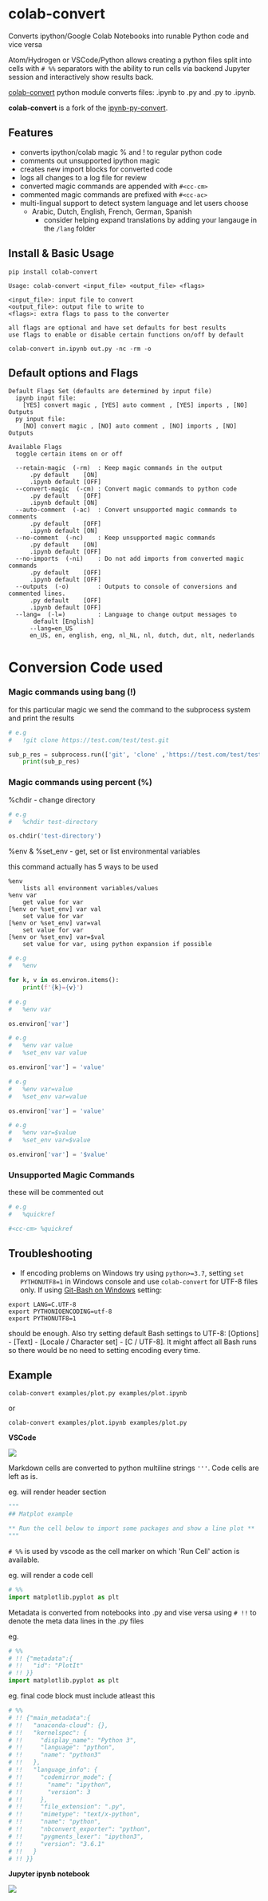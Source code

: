 # colab-convert

Converts ipython/Google Colab Notebooks into runable Python code and vice versa 

Atom/Hydrogen or VSCode/Python allows creating a python files split into cells with `# %%` separators with the ability to run cells via backend Jupyter session and interactively show results back.

[colab-convert](https://pypi.python.org/pypi/colab-convert) python module converts files: .ipynb to .py and .py to .ipynb.

**colab-convert** is a fork of the [ipynb-py-convert](https://github.com/kiwi0fruit/ipynb-py-convert).

## Features

- converts ipython/colab magic % and ! to regular python code
- comments out unsupported ipython magic
- creates new import blocks for converted code
- logs all changes to a log file for review
- converted magic commands are appended with `#<cc-cm>`
- commented magic commands are prefixed with `#<cc-ac>`
- multi-lingual support to detect system language and let users choose
    - Arabic, Dutch, English, French, German, Spanish
        - consider helping expand translations by adding your langauge in the `/lang` folder



## Install & Basic Usage

```console
pip install colab-convert
```

```console
Usage: colab-convert <input_file> <output_file> <flags>

<input_file>: input file to convert
<output_file>: output file to write to
<flags>: extra flags to pass to the converter

all flags are optional and have set defaults for best results
use flags to enable or disable certain functions on/off by default
```

```console
colab-convert in.ipynb out.py -nc -rm -o
```

## Default options and Flags
```console
Default Flags Set (defaults are determined by input file)
  ipynb input file:
    [YES] convert magic , [YES] auto comment , [YES] imports , [NO] Outputs
  py input file:
    [NO] convert magic , [NO] auto comment , [NO] imports , [NO] Outputs

Available Flags
  toggle certain items on or off

  --retain-magic  (-rm)  : Keep magic commands in the output
      .py default    [ON]
      .ipynb default [OFF]
  --convert-magic  (-cm) : Convert magic commands to python code
      .py default    [OFF]
      .ipynb default [ON]
  --auto-comment  (-ac)  : Convert unsupported magic commands to comments
      .py default    [OFF]
      .ipynb default [ON]
  --no-comment  (-nc)    : Keep unsupported magic commands
      .py default    [ON]
      .ipynb default [OFF]
  --no-imports  (-ni)    : Do not add imports from converted magic commands
      .py default    [OFF]
      .ipynb default [OFF]
  --outputs  (-o)        : Outputs to console of conversions and commented lines.
      .py default    [OFF]
      .ipynb default [OFF]
  --lang=  (-l=)         : Language to change output messages to
       default [English]
      --lang=en_US
      en_US, en, english, eng, nl_NL, nl, dutch, dut, nlt, nederlands
```

# Conversion Code used

### Magic commands using bang (!)

for this particular magic we send the command to the subprocess system and print the results

```python
# e.g 
#   !git clone https://test.com/test/test.git

sub_p_res = subprocess.run(['git', 'clone' ,'https://test.com/test/test.git'], stdout=subprocess.PIPE).stdout.decode('utf-8')
    print(sub_p_res)
```

### Magic commands using percent (%)

%chdir - change directory
```python
# e.g 
#   %chdir test-directory

os.chdir('test-directory')
```

%env & %set_env - get, set or list environmental variables

this command actually has 5 ways to be used
```console
%env
    lists all environment variables/values
%env var
    get value for var
[%env or %set_env] var val
    set value for var
[%env or %set_env] var=val
    set value for var
[%env or %set_env] var=$val
    set value for var, using python expansion if possible
```
```python
# e.g 
#   %env

for k, v in os.environ.items():
    print(f'{k}={v}')
```
```python
# e.g 
#   %env var

os.environ['var']
```
```python
# e.g 
#   %env var value
#   %set_env var value

os.environ['var'] = 'value'
```
```python
# e.g 
#   %env var=value
#   %set_env var=value

os.environ['var'] = 'value'
```
```python
# e.g 
#   %env var=$value
#   %set_env var=$value

os.environ['var'] = '$value'
```

### Unsupported Magic Commands

these will be commented out
```python
# e.g 
#   %quickref

#<cc-cm> %quickref
```


## Troubleshooting

* If encoding problems on Windows try using `python>=3.7`, setting `set PYTHONUTF8=1` in Windows console and use `colab-convert` for UTF-8 files only. If using [Git-Bash on Windows](https://git-scm.com/download/win) setting:

```console
export LANG=C.UTF-8
export PYTHONIOENCODING=utf-8
export PYTHONUTF8=1
```
should be enough. Also try setting default Bash settings to UTF-8: [Options] - [Text] - [Locale / Character set] - [C / UTF-8]. It might affect all Bash runs so there would be no need to setting encoding every time. 

## Example

`colab-convert examples/plot.py examples/plot.ipynb`

or

`colab-convert examples/plot.ipynb examples/plot.py`


**VSCode**

![](https://github.com/MSFTserver/colab-convert/raw/master/examples/vscode.png)

Markdown cells are converted to python multiline strings `'''`. Code cells are left as is.

eg. will render header section

```python
"""
## Matplot example

** Run the cell below to import some packages and show a line plot **
"""
```

`# %%` is used by vscode as the cell marker on which 'Run Cell' action is available.


eg. will render a code cell

```python
# %%
import matplotlib.pyplot as plt
```

Metadata is converted from notebooks into .py and vise versa using `# !!` to denote the meta data lines in the .py files

eg.
```python
# %%
# !! {"metadata":{
# !!   "id": "PlotIt"
# !! }}
import matplotlib.pyplot as plt
```

eg. final code block must include atleast this
```python
# %%
# !! {"main_metadata":{
# !!   "anaconda-cloud": {},
# !!   "kernelspec": {
# !!     "display_name": "Python 3",
# !!     "language": "python",
# !!     "name": "python3"
# !!   },
# !!   "language_info": {
# !!     "codemirror_mode": {
# !!       "name": "ipython",
# !!       "version": 3
# !!     },
# !!     "file_extension": ".py",
# !!     "mimetype": "text/x-python",
# !!     "name": "python",
# !!     "nbconvert_exporter": "python",
# !!     "pygments_lexer": "ipython3",
# !!     "version": "3.6.1"
# !!   }
# !! }}
```


**Jupyter ipynb notebook**

![](https://github.com/MSFTserver/colab-convert/raw/master/examples/jupyter.png)
